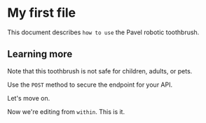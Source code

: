 # My first file

This document describes `how to use` the Pavel robotic toothbrush.

## Learning more

Note that this toothbrush is not safe for children, adults, or pets.  

Use the `POST` method to secure the endpoint for your API.

Let's move on.

Now we're editing from `within`.  This is it.
